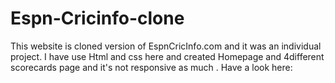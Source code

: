# Espn-Cricinfo-clone
This website is cloned version of EspnCricInfo.com and it was an individual project. I have use Html and css here and created Homepage and 4different scorecards page and it's not responsive as much . Have a look here:
